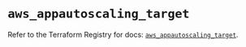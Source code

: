 # `aws_appautoscaling_target`

Refer to the Terraform Registry for docs: [`aws_appautoscaling_target`](https://registry.terraform.io/providers/hashicorp/aws/3.76.1/docs/resources/appautoscaling_target).
